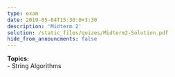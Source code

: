 ```yaml
---
type: exam
date: 2019-05-04T15:30:0+3:30
description: 'Midterm 2'
solution: /static_files/quizes/Midterm2-Solution.pdf
hide_from_announcments: false
---
```

**Topics:**
<br> - String Algorithms
